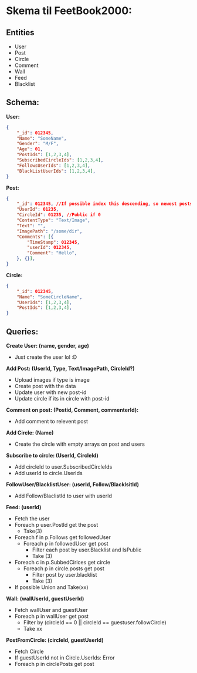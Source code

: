 # Skema til FeetBook2000:

## Entities

- User
- Post
- Circle
- Comment
- Wall
- Feed
- Blacklist 

## Schema:

**User:**
```json
{
	"_id": 012345,
	"Name": "SomeName",
	"Gender": "M/F",
	"Age": 01,
	"PostIds": [1,2,3,4],
	"SubscribedCircleIds": [1,2,3,4],
	"FollowsUserIds": [1,2,3,4],
	"BlackListUserIds": [1,2,3,4],
}
```

**Post:**
```json
{ 
	"_id": 012345, //If possible index this descending, so newest posts come first
	"UserId": 01235,
	"CircleId": 01235, //Public if 0
	"ContentType": "Text/Image",
	"Text": "",
	"ImagePath": "/some/dir",
	"Comments": [{
		"TimeStamp": 012345,
		"userId": 012345,
		"Comment": "Hello",
	}, {}],
}
```

**Circle:**
```json
{
	"_id": 012345,
	"Name": "SomeCircleName",
	"UserIds": [1,2,3,4], 
	"PostIds": [1,2,3,4],
}
```

## Queries:

**Create User: (name, gender, age)**
- Just create the user lol :D

**Add Post: (UserId, Type, Text/ImagePath, CircleId?)**
- Upload images if type is image
- Create post with the data
- Update user with new post-id
- Update circle if its in circle with post-id

**Comment on post: (Postid, Comment, commenterId):**
- Add comment to relevent post

**Add Circle: (Name)**
- Create the circle with empty arrays on post and users

**Subscribe to circle: (UserId, CircleId)**
- Add circleId to user.SubscribedCircleIds
- Add userId to circle.UserIds

**FollowUser/BlacklistUser: (userId, Follow/BlacklsitId)**
- Add Follow/BlaclistId to user with userId

**Feed: (userId)** 
- Fetch the user
- Foreach p user.PostId get the post 
	- Take(3)
- Foreach f in p.Follows get followedUser
	- Foreach p in followedUser get post
		- Filter each post by user.Blacklist and IsPublic 
		- Take (3)
- Foreach c in p.SubbedCirlces get circle
	- Foreach p in circle.posts get post
		- Filter post by user.blacklist
		- Take (3)
- If possible Union and Take(xx)

**Wall: (wallUserId, guestUserId)**
- Fetch wallUser and guestUser
- Foreach p in wallUser get post
	- Filter by (circleId == 0 || circleId == guestuser.followCircle)
	- Take xx

**PostFromCircle: (circleId, guestUserId)**
- Fetch Circle
- If guestUserId not in Circle.UserIds: Error
- Foreach p in circlePosts get post